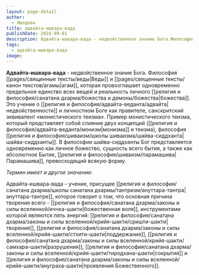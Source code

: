 ```yaml
---
layout: page-detail
author:
  - Яшодеви
title: адвайта-ишвара-вада
publishDate: 2024-09-01
description: Адвайта-ишвара-вада - недвойственное знание Бога.Философия Вед и агам, которая провозглашает одновременно предельное единство всех вещей и реальность личного божества. Это учение о недвойственности и личностном Боге как правителе, санскритский эквивалент «монистического теизма".
tags:
  - адвайта-ишвара-вада
image:
---
```

**Адвайта-ишвара-вада** - недвойственное знание Бога.
Философия [[pages/священные тексты/веды|Веды]] и [[pages/священные тексты/канон текстов/агамы|агам]], которая провозглашает одновременно предельное единство всех вещей и реальность личного [[религия и философия/санатана дхарма/божества и демоны/божества|божества]]. Это учение о [[религия и философия/адвайта-веданта/адвайта|недвойственности]] и личностном Боге как правителе, санскритский эквивалент «монистического теизма». Пример монистического теизма, который представляет собой слияние двух концепций ([[религия и философия/адвайта-веданта/монизм|монизма]] и теизма), философия [[религия и философия/шиваизм/школы шиваизма/шайва-сиддханта|шайва-сиддханты]]. В философии шайва-сиддханты Бог представляется одновременно как личное божество, сущность всего бытия, а также как абсолютное Бытие, [[религия и философия/шиваизм/парамашива|Парамашива]], превосходящий всякую форму.

*Термин имеет и другое значение:*

Адвайта-ишвара-вада - учение, присущее [[религия и философия/санатана дхарма/школы санатана дхармы/тантризм/ануттара-тантра|ануттара-тантре]], которое говорит о том, что основная причина творения всего - [[религия и философия/санатана дхарма/законы и силы вселенной/иччха-шакти|божественная воля]], инструментами которой являются пять энергий: [[религия и философия/санатана дхарма/законы и силы вселенной/крийя-шакти/сришти-шакти|творения]], [[религия и философия/санатана дхарма/законы и силы вселенной/крийя-шакти/стхити-шакти|поддержания]], [[религия и философия/санатана дхарма/законы и силы вселенной/крийя-шакти/самхара-шакти|разрушения]], [[религия и философия/санатана дхарма/законы и силы вселенной/крийя-шакти/тиродхана-шакти|сокрытия]] и [[религия и философия/санатана дхарма/законы и силы вселенной/крийя-шакти/ануграха-шакти|проявления Божественного]].

